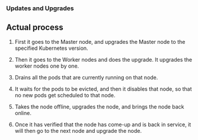 
### Updates and Upgrades

## Actual process

1. First it goes to the Master node, and upgrades the Master node to the specified Kubernetes version.
2. Then it goes to the Worker nodes and does the upgrade. It upgrades the worker nodes one by one.

1. Drains all the pods that are currently running on that node.
2. It waits for the pods to be evicted, and then it disables that node, so that no new pods get scheduled to that node.
3. Takes the node offline, upgrades the node, and brings the node back online.
4. Once it has verified that the node has come-up and is back in service, it will then go to the next node and upgrade the node.
